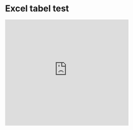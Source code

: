 # Excel tabel test

<iframe width="402" height="346" frameborder="0" scrolling="no" src="https://regionh-my.sharepoint.com/personal/elvin_iruthayam_regionh_dk/_layouts/15/Doc.aspx?sourcedoc={c0c43474-660f-4923-b186-77a1d751ad2e}&action=embedview&wdAllowInteractivity=False&wdHideGridlines=True&wdHideHeaders=True&wdDownloadButton=True&wdInConfigurator=True&wdInConfigurator=True&edesNext=true&edrtees6=false&resen=false&ed1JS=false"></iframe>
